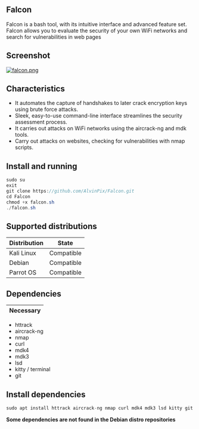 ## Falcon

Falcon is a bash tool, with its intuitive interface and advanced feature set. Falcon allows you to evaluate the security of your own WiFi networks and search for vulnerabilities in web pages

## Screenshot

[![falcon.png](https://i.postimg.cc/0j6vLW2N/falcon.png)](https://postimg.cc/hQqNm0mF)

## Characteristics

- It automates the capture of handshakes to later crack encryption keys using brute force attacks.
- Sleek, easy-to-use command-line interface streamlines the security assessment process.
- It carries out attacks on WiFi networks using the aircrack-ng and mdk tools.
- Carry out attacks on websites, checking for vulnerabilities with nmap scripts.

## Install and running

```java
sudo su
exit
git clone https://github.com/AlvinPix/Falcon.git
cd Falcon
chmod +x falcon.sh
./falcon.sh
```

## Supported distributions

| Distribution |   State       |
|--------------|---------------| 
| Kali Linux   | Compatible    |
| Debian       | Compatible    |
| Parrot OS    | Compatible    |

## Dependencies

| Necessary |
|-----------|

- httrack
- aircrack-ng
- nmap
- curl
- mdk4
- mdk3
- lsd
- kitty / terminal
- git

## Install dependencies

```java
sudo apt install httrack aircrack-ng nmap curl mdk4 mdk3 lsd kitty git
```
**Some dependencies are not found in the __Debian__ distro repositories**
